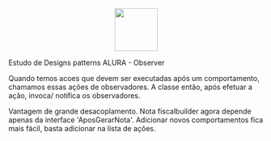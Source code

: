 <p align="center">
    <a href="https://www.alura.com.br">
        <img height=85 src="https://i.pinimg.com/originals/49/72/6e/49726e65f6b35c2e8e366a16c0734fb7.png">
    </a>
</p>

Estudo de Designs patterns ALURA - Observer

Quando temos acoes que devem ser executadas após um comportamento, chamamos essas ações de observadores.
A classe então, após efetuar a ação, invoca/ notifica os observadores.

Vantagem de grande desacoplamento. Nota fiscalbuilder agora depende apenas da interface 'AposGerarNota'. 
Adicionar novos comportamentos fica mais fácil, basta adicionar na lista de ações. 
